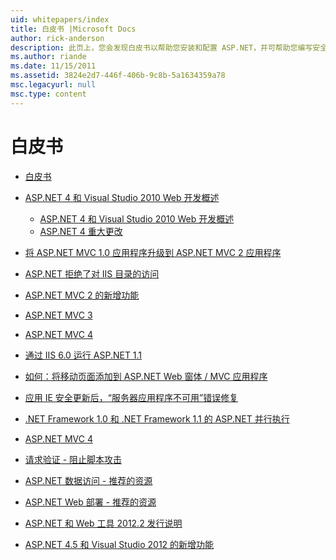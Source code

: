 ```yaml
---
uid: whitepapers/index
title: 白皮书 |Microsoft Docs
author: rick-anderson
description: 此页上，您会发现白皮书以帮助您安装和配置 ASP.NET，并可帮助您编写安全、 快速且灵活的 ASP.NET 应用程序。
ms.author: riande
ms.date: 11/15/2011
ms.assetid: 3824e2d7-446f-406b-9c8b-5a1634359a78
msc.legacyurl: null
msc.type: content
---
```

<a name="whitepapers"></a>白皮书
====================
- [白皮书](overview.md)
- [ASP.NET 4 和 Visual Studio 2010 Web 开发概述](aspnet4/index.md)

    - [ASP.NET 4 和 Visual Studio 2010 Web 开发概述](aspnet4/overview.md)
    - [ASP.NET 4 重大更改](aspnet4/breaking-changes.md)
- [将 ASP.NET MVC 1.0 应用程序升级到 ASP.NET MVC 2 应用程序](aspnet-mvc2-upgrade-notes.md)
- [ASP.NET 拒绝了对 IIS 目录的访问](denied-access-to-iis-directories.md)
- [ASP.NET MVC 2 的新增功能](what-is-new-in-aspnet-mvc.md)
- [ASP.NET MVC 3](mvc3-release-notes.md)
- [ASP.NET MVC 4](mvc4-beta-release-notes.md)
- [通过 IIS 6.0 运行 ASP.NET 1.1](aspnet-and-iis6.md)
- [如何：将移动页面添加到 ASP.NET Web 窗体 / MVC 应用程序](add-mobile-pages-to-your-aspnet-web-forms-mvc-application.md)
- [应用 IE 安全更新后，“服务器应用程序不可用”错误修复](ms03-32-issue.md)
- [ .NET Framework 1.0 和 .NET Framework 1.1 的 ASP.NET 并行执行](side-by-side-with-10.md)
- [ASP.NET MVC 4](mvc4-release-notes.md)
- [请求验证 - 阻止脚本攻击](request-validation.md)
- [ASP.NET 数据访问 - 推荐的资源](aspnet-data-access-content-map.md)
- [ASP.NET Web 部署 - 推荐的资源](aspnet-web-deployment-content-map.md)
- [ASP.NET 和 Web 工具 2012.2 发行说明](aspnet-and-web-tools-20122-release-notes.md)
- [ASP.NET 4.5 和 Visual Studio 2012 的新增功能](whats-new-in-aspnet-45-and-visual-studio-2012.md)
